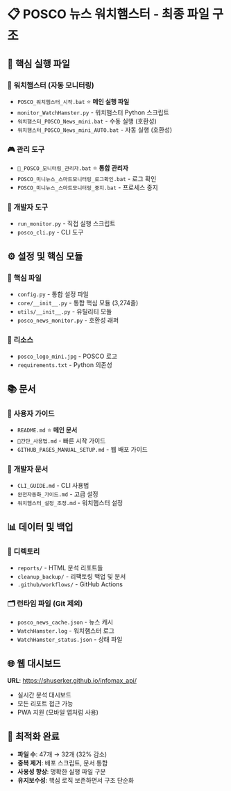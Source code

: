 # 📋 POSCO 뉴스 워치햄스터 - 최종 파일 구조

## 🎯 **핵심 실행 파일**

### 🐹 **워치햄스터 (자동 모니터링)**
- `POSCO_워치햄스터_시작.bat` ⭐ **메인 실행 파일**
- `monitor_WatchHamster.py` - 워치햄스터 Python 스크립트
- `워치햄스터_POSCO_News_mini.bat` - 수동 실행 (호환성)
- `워치햄스터_POSCO_News_mini_AUTO.bat` - 자동 실행 (호환성)

### 🎮 **관리 도구**
- `🚀_POSCO_모니터링_관리자.bat` ⭐ **통합 관리자**
- `POSCO_미니뉴스_스마트모니터링_로그확인.bat` - 로그 확인
- `POSCO_미니뉴스_스마트모니터링_중지.bat` - 프로세스 중지

### 🔧 **개발자 도구**
- `run_monitor.py` - 직접 실행 스크립트
- `posco_cli.py` - CLI 도구

## ⚙️ **설정 및 핵심 모듈**

### 📁 **핵심 파일**
- `config.py` - 통합 설정 파일
- `core/__init__.py` - 통합 핵심 모듈 (3,274줄)
- `utils/__init__.py` - 유틸리티 모듈
- `posco_news_monitor.py` - 호환성 래퍼

### 🎨 **리소스**
- `posco_logo_mini.jpg` - POSCO 로고
- `requirements.txt` - Python 의존성

## 📚 **문서**

### 📖 **사용자 가이드**
- `README.md` ⭐ **메인 문서**
- `🚀간단_사용법.md` - 빠른 시작 가이드
- `GITHUB_PAGES_MANUAL_SETUP.md` - 웹 배포 가이드

### 🔧 **개발자 문서**
- `CLI_GUIDE.md` - CLI 사용법
- `완전자동화_가이드.md` - 고급 설정
- `워치햄스터_설정_조정.md` - 워치햄스터 설정

## 📊 **데이터 및 백업**

### 📁 **디렉토리**
- `reports/` - HTML 분석 리포트들
- `cleanup_backup/` - 리팩토링 백업 및 문서
- `.github/workflows/` - GitHub Actions

### 🗂️ **런타임 파일** (Git 제외)
- `posco_news_cache.json` - 뉴스 캐시
- `WatchHamster.log` - 워치햄스터 로그
- `WatchHamster_status.json` - 상태 파일

## 🌐 **웹 대시보드**
**URL**: https://shuserker.github.io/infomax_api/
- 실시간 분석 대시보드
- 모든 리포트 접근 가능
- PWA 지원 (모바일 앱처럼 사용)

## 🎉 **최적화 완료**
- **파일 수**: 47개 → 32개 (32% 감소)
- **중복 제거**: 배포 스크립트, 문서 통합
- **사용성 향상**: 명확한 실행 파일 구분
- **유지보수성**: 핵심 로직 보존하면서 구조 단순화